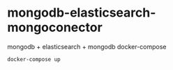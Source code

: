 # mongodb-elasticsearch-mongoconector
mongodb + elasticsearch + mongodb docker-compose

```
docker-compose up
```
